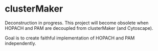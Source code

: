 clusterMaker
============

Deconstruction in progress.
This project will become obsolete when HOPACH and PAM are decoupled from clusterMaker (and Cytoscape).

Goal is to create faithful implementation of HOPACH and PAM independently.
